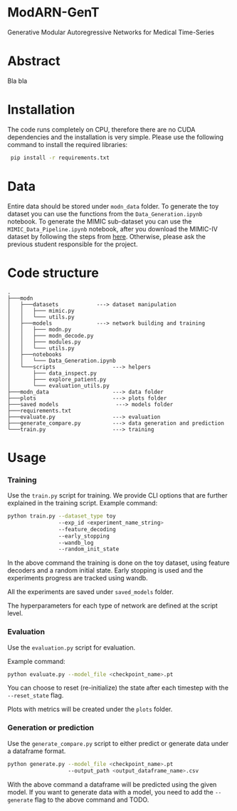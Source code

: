 # ModARN-GenT
Generative Modular Autoregressive Networks for Medical Time-Series

# Abstract
Bla bla 

# Installation
The code runs completely on CPU, therefore there are no CUDA dependencies and the installation is very simple.
Please use the following command to install the required libraries:
```bash
 pip install -r requirements.txt
```

# Data
Entire data should be stored under `modn_data` folder. To generate the toy dataset you can use the functions from
the `Data_Generation.ipynb` notebook. To generate the MIMIC sub-dataset you can use the `MIMIC_Data_Pipeline.ipynb` notebook,
after you download the MIMIC-IV dataset by following the steps from [here](https://github.com/healthylaife/MIMIC-IV-Data-Pipeline#Steps-to-download-MIMIC-IV-dataset-for-the-pipeline).
Otherwise, please ask the previous student responsible for the project.

# Code structure
```
.
├───modn
│   ├───datasets            ---> dataset manipulation
│   │   ├─── mimic.py
│   │   └─── utils.py
│   ├───models              ---> network building and training
│   │   ├─── modn.py
│   │   ├─── modn_decode.py
│   │   ├─── modules.py
│   │   └─── utils.py
│   ├───notebooks                   
│   │   └─── Data_Generation.ipynb
│   └───scripts                  ---> helpers
│       ├─── data_inspect.py
│       ├─── explore_patient.py
│       └─── evaluation_utils.py
├───modn_data                    ---> data folder
├───plots                        ---> plots folder
├───saved models                  ---> models folder
├───requirements.txt                
├───evaluate.py                  ---> evaluation
├───generate_compare.py          ---> data generation and prediction
└───train.py                     ---> training
```

# Usage

### Training
Use the `train.py` script for training. We provide CLI options that are further explained in the training script.
Example command:
```bash
python train.py --dataset_type toy
                --exp_id <experiment_name_string>
                --feature_decoding
                --early_stopping
                --wandb_log
                --random_init_state
```
In the above command the training is done on the toy dataset, using feature decoders and a random initial state.
Early stopping is used and the experiments progress are tracked using wandb.

All the experiments are saved under `saved_models` folder.

The hyperparameters for each type of network are defined at the script level.

### Evaluation

Use the `evaluation.py` script for evaluation. 

Example command:
```bash
python evaluate.py --model_file <checkpoint_name>.pt
```
You can choose to reset (re-initialize) the state after each timestep with the `--reset_state` flag.

Plots with metrics will be created under the `plots` folder.

### Generation or prediction

Use the `generate_compare.py` script to either predict or generate data under a dataframe format.

```bash
python generate.py --model_file <checkpoint_name>.pt
                   --output_path <output_dataframe_name>.csv
```
With the above command a dataframe will be predicted using the given model.
If you want to generate data with a model, you need to add the `--generate` flag to the above command and TODO.
